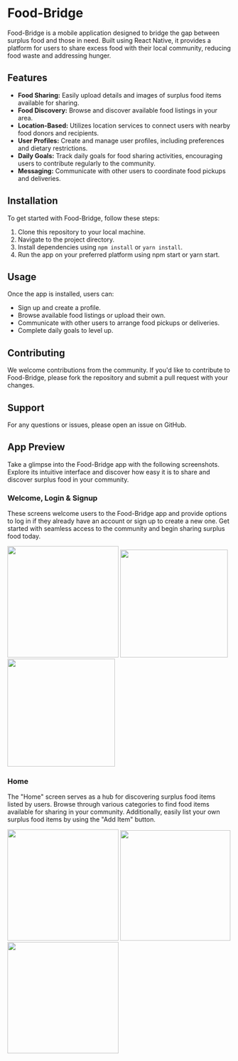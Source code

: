 # Food-Bridge
Food-Bridge is a mobile application designed to bridge the gap between surplus food and those in need. Built using React Native, it provides a platform for users to share excess food with their local community, reducing food waste and addressing hunger.

## Features

* **Food Sharing:** Easily upload details and images of surplus food items available for sharing.
* **Food Discovery:** Browse and discover available food listings in your area.
* **Location-Based:** Utilizes location services to connect users with nearby food donors and recipients.
* **User Profiles:** Create and manage user profiles, including preferences and dietary restrictions.
* **Daily Goals:** Track daily goals for food sharing activities, encouraging users to contribute regularly to the community.
* **Messaging:** Communicate with other users to coordinate food pickups and deliveries.

## Installation
To get started with Food-Bridge, follow these steps:

1) Clone this repository to your local machine.
2) Navigate to the project directory.
3) Install dependencies using `npm install` or `yarn install`.
4) Run the app on your preferred platform using npm start or yarn start.

## Usage
Once the app is installed, users can:

* Sign up and create a profile.
* Browse available food listings or upload their own.
* Communicate with other users to arrange food pickups or deliveries.
* Complete daily goals to level up.

## Contributing
We welcome contributions from the community. If you'd like to contribute to Food-Bridge, please fork the repository and submit a pull request with your changes.

## Support
For any questions or issues, please open an issue on GitHub.

## App Preview
Take a glimpse into the Food-Bridge app with the following screenshots. Explore its intuitive interface and discover how easy it is to share and discover surplus food in your community.

### Welcome, Login & Signup
These screens welcome users to the Food-Bridge app and provide options to log in if they already have an account or sign up to create a new one. Get started with seamless access to the community and begin sharing surplus food today.

<img src="https://github.com/BasitKhan03/Food-Bridge/assets/101899595/5c4eb41f-f275-4af7-93c5-eb2b13905017" width="250" />
<img src="https://github.com/BasitKhan03/Food-Bridge/assets/101899595/e3753e77-87cd-48ee-9361-cf17b0e664dd" width="242" />
<img src="https://github.com/BasitKhan03/Food-Bridge/assets/101899595/bef75366-f247-4d71-891d-cb3e07e0c1bf" width="242" />

### Home
The "Home" screen serves as a hub for discovering surplus food items listed by users. Browse through various categories to find food items available for sharing in your community. Additionally, easily list your own surplus food items by using the "Add Item" button.

<img src="https://github.com/BasitKhan03/Food-Bridge/assets/101899595/906f0f1c-d7fb-4c2a-b3c4-c50d4a7f33c8" width="250" />
<img src="https://github.com/BasitKhan03/Food-Bridge/assets/101899595/36530193-768b-4efa-8bbe-daf57e144e33" width="248" />
<img src="https://github.com/BasitKhan03/Food-Bridge/assets/101899595/6b00aa34-f8e3-4e99-8424-620c28383f1b" width="250" />




